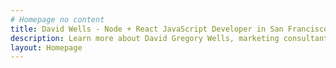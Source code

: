 ```yaml
---
# Homepage no content
title: David Wells - Node + React JavaScript Developer in San Francisco
description: Learn more about David Gregory Wells, marketing consultant and full stack developer
layout: Homepage
---
```



